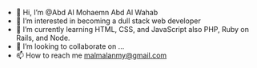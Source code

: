 - 👋 Hi, I’m @Abd Al Mohaemn Abd Al Wahab
- 👀 I’m interested in becoming a dull stack web developer
- 🌱 I’m currently learning HTML, CSS, and JavaScript also PHP, Ruby on Rails, and Node.
- 💞️ I’m looking to collaborate on ...
- 📫 How to reach me malmalanmy@gmail.com

<!---
TheSoulKing/TheSoulKing is a ✨ special ✨ repository because its `README.md` (this file) appears on your GitHub profile.
You can click the Preview link to take a look at your changes.
--->
